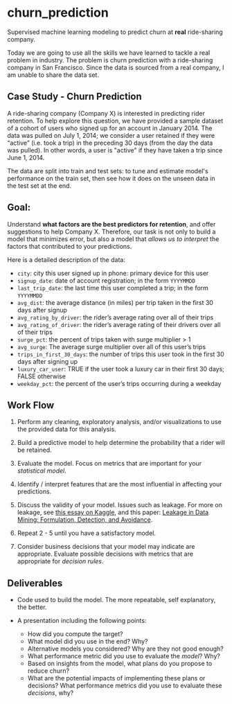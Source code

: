# churn_prediction
Supervised machine learning modeling to predict churn at **real** ride-sharing company. 

Today we are going to use all the skills we have learned to tackle a real problem in industry. The problem is churn prediction with a ride-sharing company in San Francisco. Since the data is sourced from a real company, I am unable to share the data set. 


## Case Study - Churn Prediction

A ride-sharing company (Company X) is interested in predicting rider retention.
To help explore this question, we have provided a sample dataset of a cohort of
users who signed up for an account in January 2014. The data was pulled on July
1, 2014; we consider a user retained if they were “active” (i.e. took a trip)
in the preceding 30 days (from the day the data was pulled). In other words, a
user is "active" if they have taken a trip since June 1, 2014. 

The data are split into train and test sets: to tune and estimate model's performance on
the train set, then see how it does on the unseen data in the test set at the
end.

## Goal:  

Understand **what factors are the best predictors for retention**, and offer suggestions to help Company X. 
Therefore, our task is not only to build a model that minimizes error, but also a model that _allows us to interpret_ the
factors that contributed to your predictions.

Here is a detailed description of the data:

- `city`: city this user signed up in phone: primary device for this user
- `signup_date`: date of account registration; in the form `YYYYMMDD`
- `last_trip_date`: the last time this user completed a trip; in the form `YYYYMMDD`
- `avg_dist`: the average distance (in miles) per trip taken in the first 30 days after signup
- `avg_rating_by_driver`: the rider’s average rating over all of their trips 
- `avg_rating_of_driver`: the rider’s average rating of their drivers over all of their trips 
- `surge_pct`: the percent of trips taken with surge multiplier > 1 
- `avg_surge`: The average surge multiplier over all of this user’s trips 
- `trips_in_first_30_days`: the number of trips this user took in the first 30 days after signing up 
- `luxury_car_user`: TRUE if the user took a luxury car in their first 30 days; FALSE otherwise 
- `weekday_pct`: the percent of the user’s trips occurring during a weekday


## Work Flow

1. Perform any cleaning, exploratory analysis, and/or visualizations to use the
provided data for this analysis.
   
2. Build a predictive model to help determine the probability that a rider will
be retained.

3. Evaluate the model.  Focus on metrics that are important for your *statistical
model*.
 
4. Identify / interpret features that are the most influential in affecting
your predictions.

5. Discuss the validity of your model. Issues such as
leakage.  For more on leakage, see [this essay on
Kaggle](https://www.kaggle.com/wiki/Leakage), and this paper: [Leakage in Data
Mining: Formulation, Detection, and Avoidance](https://www.cs.umb.edu/~ding/history/470_670_fall_2011/papers/cs670_Tran_PreferredPaper_LeakingInDataMining.pdf).

6. Repeat 2 - 5 until you have a satisfactory model.

7. Consider business decisions that your model may indicate are appropriate.
Evaluate possible decisions with metrics that are appropriate for *decision
rules*.
   
## Deliverables

- Code used to build the model.  The more repeatable, self explanatory, the
  better.

- A presentation including the following points:
  - How did you compute the target?
  - What model did you use in the end? Why?
  - Alternative models you considered? Why are they not good enough?
  - What performance metric did you use to evaluate the *model*? Why?
  - Based on insights from the model, what plans do you propose to
    reduce churn?
  - What are the potential impacts of implementing these plans or decisions?
    What performance metrics did you use to evaluate these *decisions*, why?

